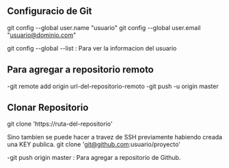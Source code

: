 ## Configuracio de Git

git config --global user.name "usuario"
git config --global user.email "usuario@dominio.com"

git config --global --list : Para ver la informacion del usuario

## Para agregar a repositorio remoto

-git remote add origin url-del-repositorio-remoto
-git push -u origin master



## Clonar Repositorio

git clone 'https://ruta-del-repositorio'

Sino tambien se puede hacer a travez de SSH previamente habiendo creada una KEY publica. 
   git clone 'git@github.com:usuario/proyecto'

-git push origin master : Para agregar a repositorio de Github.

